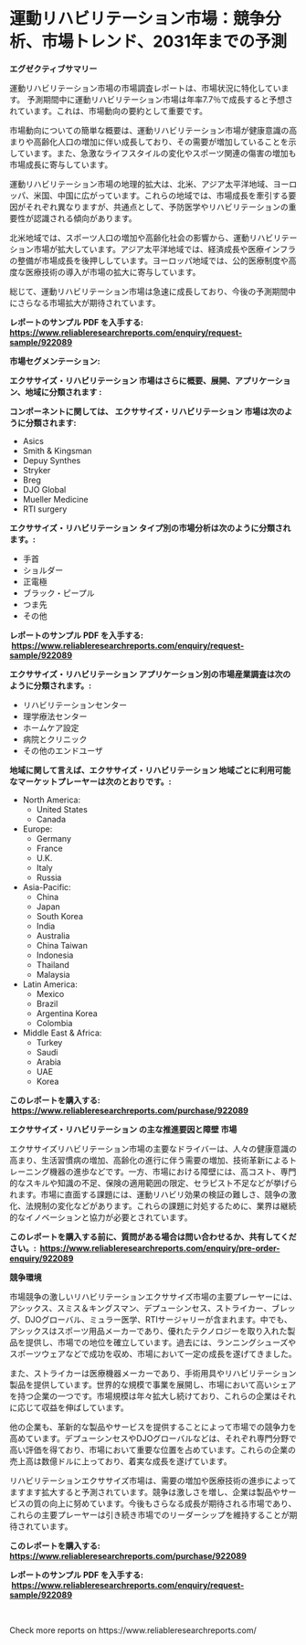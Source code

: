 <p><h1>運動リハビリテーション市場：競争分析、市場トレンド、2031年までの予測</h1></p><p><strong>エグゼクティブサマリー</strong></p>
<p><p>運動リハビリテーション市場の市場調査レポートは、市場状況に特化しています。 予測期間中に運動リハビリテーション市場は年率7.7％で成長すると予想されています。これは、市場動向の要約として重要です。</p><p>市場動向についての簡単な概要は、運動リハビリテーション市場が健康意識の高まりや高齢化人口の増加に伴い成長しており、その需要が増加していることを示しています。また、急激なライフスタイルの変化やスポーツ関連の傷害の増加も市場成長に寄与しています。</p><p>運動リハビリテーション市場の地理的拡大は、北米、アジア太平洋地域、ヨーロッパ、米国、中国に広がっています。これらの地域では、市場成長を牽引する要因がそれぞれ異なりますが、共通点として、予防医学やリハビリテーションの重要性が認識される傾向があります。</p><p>北米地域では、スポーツ人口の増加や高齢化社会の影響から、運動リハビリテーション市場が拡大しています。アジア太平洋地域では、経済成長や医療インフラの整備が市場成長を後押ししています。ヨーロッパ地域では、公的医療制度や高度な医療技術の導入が市場の拡大に寄与しています。</p><p>総じて、運動リハビリテーション市場は急速に成長しており、今後の予測期間中にさらなる市場拡大が期待されています。</p></p>
<p><strong>レポートのサンプル PDF を入手する: <a href="https://www.reliableresearchreports.com/enquiry/request-sample/922089">https://www.reliableresearchreports.com/enquiry/request-sample/922089</a></strong></p>
<p><strong>市場セグメンテーション:</strong></p>
<p><strong> エクササイズ・リハビリテーション 市場はさらに概要、展開、アプリケーション、地域に分類されます :</strong></p>
<p><strong>コンポーネントに関しては、 エクササイズ・リハビリテーション 市場は次のように分類されます: &nbsp;</strong></p>
<p><ul><li>Asics</li><li>Smith & Kingsman</li><li>Depuy Synthes</li><li>Stryker</li><li>Breg</li><li>DJO Global</li><li>Mueller Medicine</li><li>RTI surgery</li></ul></p>
<p><strong> エクササイズ・リハビリテーション タイプ別の市場分析は次のように分類されます。:</strong></p>
<p><ul><li>手首</li><li>ショルダー</li><li>正電極</li><li>ブラック・ピープル</li><li>つま先</li><li>その他</li></ul></p>
<p><strong>レポートのサンプル PDF を入手する: &nbsp;<a href="https://www.reliableresearchreports.com/enquiry/request-sample/922089">https://www.reliableresearchreports.com/enquiry/request-sample/922089</a></strong></p>
<p><strong> エクササイズ・リハビリテーション アプリケーション別の市場産業調査は次のように分類されます。:</strong></p>
<p><ul><li>リハビリテーションセンター</li><li>理学療法センター</li><li>ホームケア設定</li><li>病院とクリニック</li><li>その他のエンドユーザ</li></ul></p>
<p><strong>地域に関して言えば、エクササイズ・リハビリテーション 地域ごとに利用可能なマーケットプレーヤーは次のとおりです。:</strong></p>
<p><ul>
    <li>
        North America:
        <ul>
            <li>United States</li>
            <li>Canada</li>
        </ul>
    </li>
    <li>
        Europe:
        <ul>
            <li>Germany</li>
            <li>France</li>
            <li>U.K.</li>
            <li>Italy</li>
            <li>Russia</li>
        </ul>
    </li>
    <li>
        Asia-Pacific:
        <ul>
            <li>China</li>
            <li>Japan</li>
            <li>South Korea</li>
            <li>India</li>
            <li>Australia</li>
            <li>China Taiwan</li>
            <li>Indonesia</li>
            <li>Thailand</li>
            <li>Malaysia</li>
        </ul>
    </li>
    <li>
        Latin America:
        <ul>
            <li>Mexico</li>
            <li>Brazil</li>
            <li>Argentina Korea</li>
            <li>Colombia</li>
        </ul>
    </li>
    <li>
        Middle East & Africa:
        <ul>
            <li>Turkey</li>
            <li>Saudi</li>
            <li>Arabia</li>
            <li>UAE</li>
            <li>Korea</li>
        </ul>
    </li>
    </ul></p>
<p><strong>このレポートを購入する: &nbsp;<a href="https://www.reliableresearchreports.com/purchase/922089">https://www.reliableresearchreports.com/purchase/922089</a></strong></p>
<p><strong>エクササイズ・リハビリテーション の主な推進要因と障壁 市場</strong></p>
<p><p>エクササイズリハビリテーション市場の主要なドライバーは、人々の健康意識の高まり、生活習慣病の増加、高齢化の進行に伴う需要の増加、技術革新によるトレーニング機器の進歩などです。一方、市場における障壁には、高コスト、専門的なスキルや知識の不足、保険の適用範囲の限定、セラピスト不足などが挙げられます。市場に直面する課題には、運動リハビリ効果の検証の難しさ、競争の激化、法規制の変化などがあります。これらの課題に対処するために、業界は継続的なイノベーションと協力が必要とされています。</p></p>
<p><strong>このレポートを購入する前に、質問がある場合は問い合わせるか、共有してください。:&nbsp; <a href="https://www.reliableresearchreports.com/enquiry/pre-order-enquiry/922089">https://www.reliableresearchreports.com/enquiry/pre-order-enquiry/922089</a></strong></p>
<p><strong>競争環境</strong></p>
<p><p>市場競争の激しいリハビリテーションエクササイズ市場の主要プレーヤーには、アシックス、スミス＆キングスマン、デプューシンセス、ストライカー、ブレッグ、DJOグローバル、ミュラー医学、RTIサージャリーが含まれます。中でも、アシックスはスポーツ用品メーカーであり、優れたテクノロジーを取り入れた製品を提供し、市場での地位を確立しています。過去には、ランニングシューズやスポーツウェアなどで成功を収め、市場において一定の成長を遂げてきました。</p><p>また、ストライカーは医療機器メーカーであり、手術用具やリハビリテーション製品を提供しています。世界的な規模で事業を展開し、市場において高いシェアを持つ企業の一つです。市場規模は年々拡大し続けており、これらの企業はそれに応じて収益を伸ばしています。</p><p>他の企業も、革新的な製品やサービスを提供することによって市場での競争力を高めています。デプューシンセスやDJOグローバルなどは、それぞれ専門分野で高い評価を得ており、市場において重要な位置を占めています。これらの企業の売上高は数億ドルに上っており、着実な成長を遂げています。</p><p>リハビリテーションエクササイズ市場は、需要の増加や医療技術の進歩によってますます拡大すると予測されています。競争は激しさを増し、企業は製品やサービスの質の向上に努めています。今後もさらなる成長が期待される市場であり、これらの主要プレーヤーは引き続き市場でのリーダーシップを維持することが期待されています。</p></p>
<p><strong>このレポートを購入する: &nbsp; <a href="https://www.reliableresearchreports.com/purchase/922089">https://www.reliableresearchreports.com/purchase/922089</a></strong></p>
<p><strong>レポートのサンプル PDF を入手する: &nbsp;<a href="https://www.reliableresearchreports.com/enquiry/request-sample/922089">https://www.reliableresearchreports.com/enquiry/request-sample/922089</a></strong><strong></strong></p>
<p>&nbsp;</p>
<p>Check more reports on https://www.reliableresearchreports.com/</p>